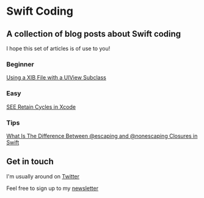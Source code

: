 # Swift Coding
## A collection of blog posts about Swift coding
I hope this set of articles is of use to you!

### Beginner
[Using a XIB File with a UIView Subclass](https://github.com/stevencurtis/SwiftCoding/tree/master/UIViewSubclassXib)

### Easy
[SEE Retain Cycles in Xcode](https://github.com/stevencurtis/SwiftCoding/tree/master/VisualMemoryDebugger)

### Tips
[What Is The Difference Between @escaping and @nonescaping Closures in Swift](https://github.com/stevencurtis/SwiftCoding/tree/master/Tips/EscapingNonEscapingClosures)

## Get in touch
I'm usually around on [Twitter](https://twitter.com/stevenpcurtis) 

Feel free to sign up to my [newsletter](https://slidetosubscribe.com/embed/swiftcoding/)
